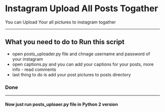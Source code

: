# Instagram Upload All Posts Togather
You can Upload Your all pictures to instagram togather

-------------
## What you need to do to Run this script
- open posts_uploader.py file and chnage username and password of your instagram
- open captions.py and you can add your captions for your posts, more info - read comments
- last thing to do is add your post pictures to posts directory

### Done
-------------
#### Now just run posts_uploaer.py file in Python 2 version



